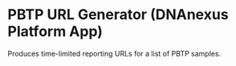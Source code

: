 # PBTP URL Generator (DNAnexus Platform App)

Produces time-limited reporting URLs for a list of PBTP samples.
